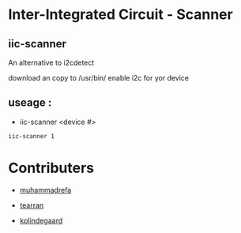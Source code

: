 # Inter-Integrated Circuit - Scanner

## iic-scanner
An alternative to  i2cdetect

download an copy to  /usr/bin/
enable i2c for yor device

## useage :
- iic-scanner <device #> 
```bash
iic-scanner 1
```

# Contributers

- [muhammadrefa](https://github.com/muhammadrefa)

- [tearran](https://github.com/tearran)

- [kplindegaard](https://github.com/kplindegaard) 
